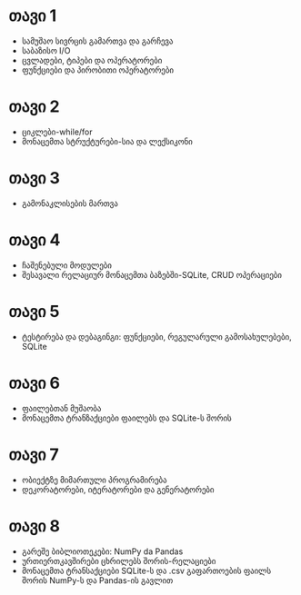 # **თავი 1**
- სამუშაო სივრცის გამართვა და გარჩევა
- საბაზისო I/O
- ცვლადები, ტიპები და ოპერატორები
- ფუნქციები და პირობითი ოპერატორები

# **თავი 2**
- ციკლები-while/for
- მონაცემთა სტრუქტურები-სია და ლექსიკონი

# **თავი 3**
- გამონაკლისების მართვა

# **თავი 4**
- ჩაშენებული მოდულები
- შესავალი რელაციურ მონაცემთა ბაზებში-SQLite, CRUD ოპერაციები

# **თავი 5**
- ტესტირება და დებაგინგი:
ფუნქციები, რეგულარული გამოსახულებები, SQLite


# **თავი 6**
- ფაილებთან მუშაობა
- მონაცემთა ტრანზაქციები ფაილებს და SQLite-ს შორის

# **თავი 7**
- ობიექტზე მიმართული პროგრამირება
- დეკორატორები, იტერატორები და გენერატორები

# **თავი 8**
- გარეშე ბიბლიოთეკები: NumPy da Pandas
- ურთიერთკავშირები ცხრილებს შორის-რელაციები
- მონაცემთა ტრანსაქციები SQLite-ს და .csv გაფართოების ფაილს შორის NumPy-ს და Pandas-ის გავლით




